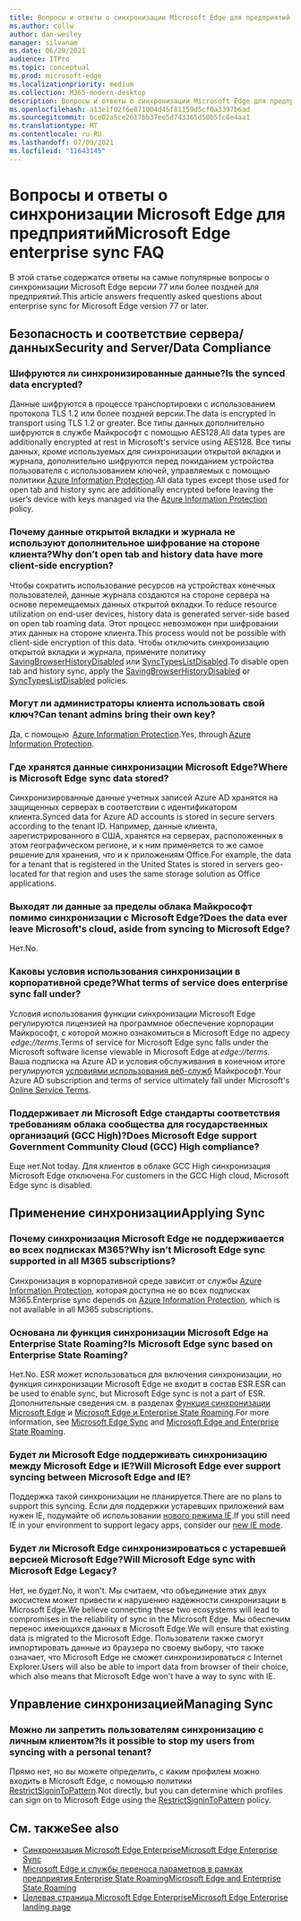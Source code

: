 ```yaml
---
title: Вопросы и ответы о синхронизации Microsoft Edge для предприятий
ms.author: collw
author: dan-wesley
manager: silvanam
ms.date: 06/29/2021
audience: ITPro
ms.topic: conceptual
ms.prod: microsoft-edge
ms.localizationpriority: medium
ms.collection: M365-modern-desktop
description: Вопросы и ответы о синхронизации Microsoft Edge для предприятий.
ms.openlocfilehash: a13e1f02f6e871004d45f81159d5cf0a3397b6ad
ms.sourcegitcommit: bce02a5ce2617bb37ee5d743365d50b5fc8e4aa1
ms.translationtype: MT
ms.contentlocale: ru-RU
ms.lasthandoff: 07/09/2021
ms.locfileid: "11643145"
---
```

# <a name="microsoft-edge-enterprise-sync-faq"></a><span data-ttu-id="52304-103">Вопросы и ответы о синхронизации Microsoft Edge для предприятий</span><span class="sxs-lookup"><span data-stu-id="52304-103">Microsoft Edge enterprise sync FAQ</span></span>

<span data-ttu-id="52304-104">В этой статье содержатся ответы на самые популярные вопросы о синхронизации Microsoft Edge версии 77 или более поздней для предприятий.</span><span class="sxs-lookup"><span data-stu-id="52304-104">This article answers frequently asked questions about enterprise sync for Microsoft Edge version 77 or later.</span></span>

## <a name="security-and-serverdata-compliance"></a><span data-ttu-id="52304-105">Безопасность и соответствие сервера/данных</span><span class="sxs-lookup"><span data-stu-id="52304-105">Security and Server/Data Compliance</span></span>

### <a name="is-the-synced-data-encrypted"></a><span data-ttu-id="52304-106">Шифруются ли синхронизированные данные?</span><span class="sxs-lookup"><span data-stu-id="52304-106">Is the synced data encrypted?</span></span>

<span data-ttu-id="52304-107">Данные шифруются в процессе транспортировки с использованием протокола TLS 1.2 или более поздней версии.</span><span class="sxs-lookup"><span data-stu-id="52304-107">The data is encrypted in transport using TLS 1.2 or greater.</span></span> <span data-ttu-id="52304-108">Все типы данных дополнительно шифруются в службе Майкрософт с помощью AES128.</span><span class="sxs-lookup"><span data-stu-id="52304-108">All data types are additionally encrypted at rest in Microsoft's service using AES128.</span></span> <span data-ttu-id="52304-109">Все типы данных, кроме используемых для синхронизации открытой вкладки и журнала, дополнительно шифруются перед покиданием устройства пользователя с использованием ключей, управляемых с помощью политики [Azure Information Protection](./microsoft-edge-policies.md#restrictsignintopattern).</span><span class="sxs-lookup"><span data-stu-id="52304-109">All data types except those used for open tab and history sync are additionally encrypted before leaving the user’s device with keys managed via the [Azure Information Protection](./microsoft-edge-policies.md#restrictsignintopattern) policy.</span></span>

### <a name="why-dont-open-tab-and-history-data-have-more-client-side-encryption"></a><span data-ttu-id="52304-110">Почему данные открытой вкладки и журнала не используют дополнительное шифрование на стороне клиента?</span><span class="sxs-lookup"><span data-stu-id="52304-110">Why don’t open tab and history data have more client-side encryption?</span></span>

<span data-ttu-id="52304-111">Чтобы сократить использование ресурсов на устройствах конечных пользователей, данные журнала создаются на стороне сервера на основе перемещаемых данных открытой вкладки.</span><span class="sxs-lookup"><span data-stu-id="52304-111">To reduce resource utilization on end-user devices, history data is generated server-side based on open tab roaming data.</span></span> <span data-ttu-id="52304-112">Этот процесс невозможен при шифровании этих данных на стороне клиента.</span><span class="sxs-lookup"><span data-stu-id="52304-112">This process would not be possible with client-side encryption of this data.</span></span> <span data-ttu-id="52304-113">Чтобы отключить синхронизацию открытой вкладки и журнала, примените политику [SavingBrowserHistoryDisabled](./microsoft-edge-policies.md#savingbrowserhistorydisabled) или [SyncTypesListDisabled](./microsoft-edge-policies.md#synctypeslistdisabled).</span><span class="sxs-lookup"><span data-stu-id="52304-113">To disable open tab and history sync, apply the [SavingBrowserHistoryDisabled](./microsoft-edge-policies.md#savingbrowserhistorydisabled) or [SyncTypesListDisabled](./microsoft-edge-policies.md#synctypeslistdisabled) policies.</span></span>

### <a name="can-tenant-admins-bring-their-own-key"></a><span data-ttu-id="52304-114">Могут ли администраторы клиента использовать свой ключ?</span><span class="sxs-lookup"><span data-stu-id="52304-114">Can tenant admins bring their own key?</span></span>

<span data-ttu-id="52304-115">Да, с помощью  [Azure Information Protection](https://azure.microsoft.com/services/information-protection/).</span><span class="sxs-lookup"><span data-stu-id="52304-115">Yes, through [Azure Information Protection](https://azure.microsoft.com/services/information-protection/).</span></span>

### <a name="where-is-microsoft-edge-sync-data-stored"></a><span data-ttu-id="52304-116">Где хранятся данные синхронизации Microsoft Edge?</span><span class="sxs-lookup"><span data-stu-id="52304-116">Where is Microsoft Edge sync data stored?</span></span>

<span data-ttu-id="52304-117">Синхронизированные данные учетных записей Azure AD хранятся на защищенных серверах в соответствии с идентификатором клиента.</span><span class="sxs-lookup"><span data-stu-id="52304-117">Synced data for Azure AD accounts is stored in secure servers according to the tenant ID.</span></span> <span data-ttu-id="52304-118">Например, данные клиента, зарегистрированного в США, хранятся на серверах, расположенных в этом географическом регионе, и к ним применяется то же самое решение для хранения, что и к приложениям Office.</span><span class="sxs-lookup"><span data-stu-id="52304-118">For example, the data for a tenant that is registered in the United States is stored in servers geo-located for that region and uses the same storage solution as Office applications.</span></span>

### <a name="does-the-data-ever-leave-microsofts-cloud-aside-from-syncing-to-microsoft-edge"></a><span data-ttu-id="52304-119">Выходят ли данные за пределы облака Майкрософт помимо синхронизации с Microsoft Edge?</span><span class="sxs-lookup"><span data-stu-id="52304-119">Does the data ever leave Microsoft's cloud, aside from syncing to Microsoft Edge?</span></span>

<span data-ttu-id="52304-120">Нет.</span><span class="sxs-lookup"><span data-stu-id="52304-120">No.</span></span>

### <a name="what-terms-of-service-does-enterprise-sync-fall-under"></a><span data-ttu-id="52304-121">Каковы условия использования синхронизации в корпоративной среде?</span><span class="sxs-lookup"><span data-stu-id="52304-121">What terms of service does enterprise sync fall under?</span></span>

<span data-ttu-id="52304-122">Условия использования функции синхронизации Microsoft Edge регулируются лицензией на программное обеспечение корпорации Майкрософт, с которой можно ознакомиться в Microsoft Edge по адресу  *edge://terms*.</span><span class="sxs-lookup"><span data-stu-id="52304-122">Terms of service for Microsoft Edge sync falls under the Microsoft software license viewable in Microsoft Edge at *edge://terms*.</span></span> <span data-ttu-id="52304-123">Ваша подписка на Azure AD и условия обслуживания в конечном итоге регулируются [условиями использования веб-служб](https://www.microsoft.com/licensing/product-licensing/products) Майкрософт.</span><span class="sxs-lookup"><span data-stu-id="52304-123">Your Azure AD subscription and terms of service ultimately fall under Microsoft's [Online Service Terms](https://www.microsoft.com/licensing/product-licensing/products).</span></span>

### <a name="does-microsoft-edge-support-government-community-cloud-gcc-high-compliance"></a><span data-ttu-id="52304-124">Поддерживает ли Microsoft Edge стандарты соответствия требованиям облака сообщества для государственных организаций (GCC High)?</span><span class="sxs-lookup"><span data-stu-id="52304-124">Does Microsoft Edge support Government Community Cloud (GCC) High compliance?</span></span>

<span data-ttu-id="52304-125">Еще нет.</span><span class="sxs-lookup"><span data-stu-id="52304-125">Not today.</span></span> <span data-ttu-id="52304-126">Для клиентов в облаке GCC High синхронизация Microsoft Edge отключена.</span><span class="sxs-lookup"><span data-stu-id="52304-126">For customers in the GCC High cloud, Microsoft Edge sync is disabled.</span></span>

## <a name="applying-sync"></a><span data-ttu-id="52304-127">Применение синхронизации</span><span class="sxs-lookup"><span data-stu-id="52304-127">Applying Sync</span></span>

### <a name="why-isnt-microsoft-edge-sync-supported-in-all-m365-subscriptions"></a><span data-ttu-id="52304-128">Почему синхронизация Microsoft Edge не поддерживается во всех подписках M365?</span><span class="sxs-lookup"><span data-stu-id="52304-128">Why isn’t Microsoft Edge sync supported in all M365 subscriptions?</span></span>

<span data-ttu-id="52304-129">Синхронизация в корпоративной среде зависит от службы [Azure Information Protection](https://azure.microsoft.com/services/information-protection/), которая доступна не во всех подписках M365.</span><span class="sxs-lookup"><span data-stu-id="52304-129">Enterprise sync depends on [Azure Information Protection](https://azure.microsoft.com/services/information-protection/), which is not available in all M365 subscriptions.</span></span>

### <a name="is-microsoft-edge-sync-based-on-enterprise-state-roaming"></a><span data-ttu-id="52304-130">Основана ли функция синхронизации Microsoft Edge на Enterprise State Roaming?</span><span class="sxs-lookup"><span data-stu-id="52304-130">Is Microsoft Edge sync based on Enterprise State Roaming?</span></span>

<span data-ttu-id="52304-131">Нет.</span><span class="sxs-lookup"><span data-stu-id="52304-131">No.</span></span> <span data-ttu-id="52304-132">ESR может использоваться для включения синхронизации, но функция синхронизации Microsoft Edge не входит в состав ESR.</span><span class="sxs-lookup"><span data-stu-id="52304-132">ESR can be used to enable sync, but Microsoft Edge sync is not a part of ESR.</span></span> <span data-ttu-id="52304-133">Дополнительные сведения см. в разделах [Функция синхронизации Microsoft Edge](/DeployEdge/microsoft-edge-enterprise-sync) и [Microsoft Edge и Enterprise State Roaming](/DeployEdge/microsoft-edge-enterprise-state-roaming).</span><span class="sxs-lookup"><span data-stu-id="52304-133">For more information, see [Microsoft Edge Sync](/DeployEdge/microsoft-edge-enterprise-sync) and [Microsoft Edge and Enterprise State Roaming](/DeployEdge/microsoft-edge-enterprise-state-roaming).</span></span>

### <a name="will-microsoft-edge-ever-support-syncing-between-microsoft-edge-and-ie"></a><span data-ttu-id="52304-134">Будет ли Microsoft Edge поддерживать синхронизацию между Microsoft Edge и IE?</span><span class="sxs-lookup"><span data-stu-id="52304-134">Will Microsoft Edge ever support syncing between Microsoft Edge and IE?</span></span>

<span data-ttu-id="52304-135">Поддержка такой синхронизации не планируется.</span><span class="sxs-lookup"><span data-stu-id="52304-135">There are no plans to support this syncing.</span></span> <span data-ttu-id="52304-136">Если для поддержки устаревших приложений вам нужен IE, подумайте об использовании [нового режима IE](./edge-ie-mode.md).</span><span class="sxs-lookup"><span data-stu-id="52304-136">If you still need IE in your environment to support legacy apps, consider our [new IE mode](./edge-ie-mode.md).</span></span>

### <a name="will-microsoft-edge-sync-with-microsoft-edge-legacy"></a><span data-ttu-id="52304-137">Будет ли Microsoft Edge синхронизироваться с устаревшей версией Microsoft Edge?</span><span class="sxs-lookup"><span data-stu-id="52304-137">Will Microsoft Edge sync with Microsoft Edge Legacy?</span></span>

<span data-ttu-id="52304-138">Нет, не будет.</span><span class="sxs-lookup"><span data-stu-id="52304-138">No, it won't.</span></span> <span data-ttu-id="52304-139">Мы считаем, что объединение этих двух экосистем может привести к нарушению надежности синхронизации в Microsoft Edge.</span><span class="sxs-lookup"><span data-stu-id="52304-139">We believe connecting these two ecosystems will lead to compromises in the reliability of sync in the Microsoft Edge.</span></span> <span data-ttu-id="52304-140">Мы обеспечим перенос имеющихся данных в Microsoft Edge.</span><span class="sxs-lookup"><span data-stu-id="52304-140">We will ensure that existing data is migrated to the Microsoft Edge.</span></span> <span data-ttu-id="52304-141">Пользователи также смогут импортировать данные из браузера по своему выбору, что также означает, что Microsoft Edge не сможет синхронизироваться с Internet Explorer.</span><span class="sxs-lookup"><span data-stu-id="52304-141">Users will also be able to import data from browser of their choice, which also means that Microsoft Edge won't have a way to sync with IE.</span></span>

## <a name="managing-sync"></a><span data-ttu-id="52304-142">Управление синхронизацией</span><span class="sxs-lookup"><span data-stu-id="52304-142">Managing Sync</span></span>

### <a name="is-it-possible-to-stop-my-users-from-syncing-with-a-personal-tenant"></a><span data-ttu-id="52304-143">Можно ли запретить пользователям синхронизацию с личным клиентом?</span><span class="sxs-lookup"><span data-stu-id="52304-143">Is it possible to stop my users from syncing with a personal tenant?</span></span>

<span data-ttu-id="52304-144">Прямо нет, но вы можете определить, с каким профилем можно входить в Microsoft Edge, с помощью политики [RestrictSigninToPattern](./microsoft-edge-policies.md#restrictsignintopattern).</span><span class="sxs-lookup"><span data-stu-id="52304-144">Not directly, but you can determine which profiles can sign on to Microsoft Edge using the [RestrictSigninToPattern](./microsoft-edge-policies.md#restrictsignintopattern) policy.</span></span>

## <a name="see-also"></a><span data-ttu-id="52304-145">См. также</span><span class="sxs-lookup"><span data-stu-id="52304-145">See also</span></span>

- [<span data-ttu-id="52304-146">Синхронизация Microsoft Edge Enterprise</span><span class="sxs-lookup"><span data-stu-id="52304-146">Microsoft Edge Enterprise Sync</span></span>](microsoft-edge-enterprise-sync.md)
- [<span data-ttu-id="52304-147">Microsoft Edge и службы переноса параметров в рамках предприятия Enterprise State Roaming</span><span class="sxs-lookup"><span data-stu-id="52304-147">Microsoft Edge and Enterprise State Roaming</span></span>](microsoft-edge-enterprise-state-roaming.md)
- [<span data-ttu-id="52304-148">Целевая страница Microsoft Edge Enterprise</span><span class="sxs-lookup"><span data-stu-id="52304-148">Microsoft Edge Enterprise landing page</span></span>](https://aka.ms/EdgeEnterprise)